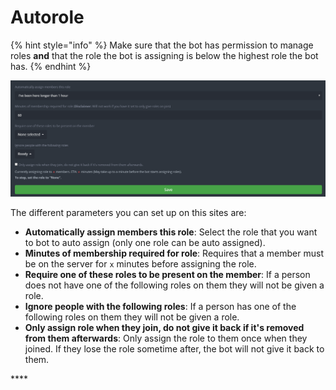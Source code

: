 # Autorole

{% hint style="info" %}
Make sure that the bot has permission to manage roles **and** that the role the bot is assigning is below the highest role the bot has. 
{% endhint %}

![](../.gitbook/assets/autorole.PNG)

The different parameters you can set up on this sites are:

* **Automatically assign members this role**: Select the role that you want to bot to auto assign \(only one role can be auto assigned\).
* **Minutes of membership required for role**: Requires that a member must be on the server for `x` minutes before assigning the role. 
* **Require one of these roles to be present on the member**: If a person does not have one of the following roles on them they will not be given a role. 
* **Ignore people with the following roles**: If a person has one of the following roles on them they will not be given a role.
* **Only assign role when they join, do not give it back if it's removed from them afterwards**: Only assign the role to them once when they joined. If they lose the role sometime after, the bot will not give it back to them.

\*\*\*\*



